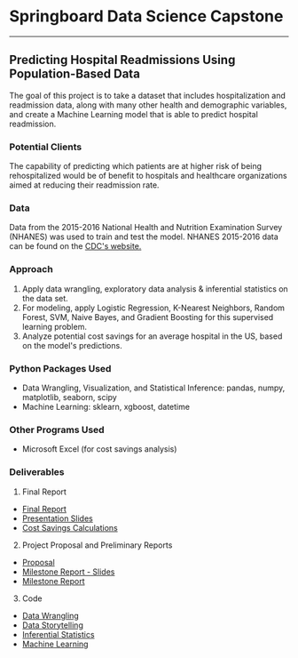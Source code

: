 # Springboard Data Science Capstone
_______________________________________________________________________________


## Predicting Hospital Readmissions Using Population-Based Data

The goal of this project is to take a dataset that includes hospitalization and readmission data, along with many other health and demographic variables, and create a Machine Learning model that is able to predict hospital readmission.


### Potential Clients
The capability of predicting which patients are at higher risk of being rehospitalized would be of benefit to hospitals and healthcare organizations aimed at reducing their readmission rate.

### Data
Data from the 2015-2016 National Health and Nutrition Examination Survey (NHANES) was used to train and test the model. NHANES 2015-2016 data can be found on the [CDC's website.](https://wwwn.cdc.gov/nchs/nhanes/ContinuousNhanes/Default.aspx?BeginYear=20)

### Approach
1. Apply data wrangling, exploratory data analysis & inferential statistics on the data set.
2. For modeling, apply Logistic Regression, K-Nearest Neighbors, Random Forest, SVM, Naive Bayes, and Gradient Boosting for this supervised learning problem.
3. Analyze potential cost savings for an average hospital in the US, based on the model's predictions.

### Python Packages Used
- Data Wrangling, Visualization, and Statistical Inference: pandas, numpy, matplotlib, seaborn, scipy
- Machine Learning: sklearn, xgboost, datetime

### Other Programs Used
- Microsoft Excel (for cost savings analysis)

### Deliverables
1. Final Report
- [Final Report](https://github.com/carashri/Predicting-Hospital-Readmissions/blob/master/Final%20Report%20and%20Slide%20Deck/Predicting%20Hospital%20Readmissions%20-%20Slide%20Deck.pdf)
- [Presentation Slides](https://github.com/carashri/Predicting-Hospital-Readmissions/blob/master/Final%20Report%20and%20Slide%20Deck/Predicting%20Hospital%20Readmissions%20-%20Slide%20Deck.pdf)
- [Cost Savings Calculations](https://github.com/carashri/Predicting-Hospital-Readmissions/blob/master/Final%20Report%20and%20Slide%20Deck/Savings_Calculations.xlsx)
2. Project Proposal and Preliminary Reports
- [Proposal](https://github.com/carashri/Predicting-Hospital-Readmissions/blob/master/Proposal%20%26%20Preliminary%20Reports/Capstone%20I%20Proposal%20-%20Cara%20Shrivastava.pdf)
- [Milestone Report - Slides](https://github.com/carashri/Predicting-Hospital-Readmissions/blob/master/Proposal%20%26%20Preliminary%20Reports/Capstone%201_%20Creating%20a%20Model%20to%20Predict%20%2030-day%20Hospital%20Readmissions.pdf)
- [Milestone Report](https://github.com/carashri/Predicting-Hospital-Readmissions/blob/master/Proposal%20%26%20Preliminary%20Reports/Capstone%201%20Milestone%20Report.pdf)

3. Code
- [Data Wrangling](https://github.com/carashri/Predicting-Hospital-Readmissions/blob/master/Code/Capstone_1_Data_Wrangling_Final.ipynb)
- [Data Storytelling](https://github.com/carashri/Predicting-Hospital-Readmissions/blob/master/Code/Capstone_1_Data_Storytelling_Final.ipynb)
- [Inferential Statistics](https://github.com/carashri/Predicting-Hospital-Readmissions/blob/master/Code/Capstone_1_Inferential_Statistics_Final.ipynb)
- [Machine Learning](https://github.com/carashri/Predicting-Hospital-Readmissions/blob/master/Code/Capstone_1_Machine_Learning_Final.ipynb)

